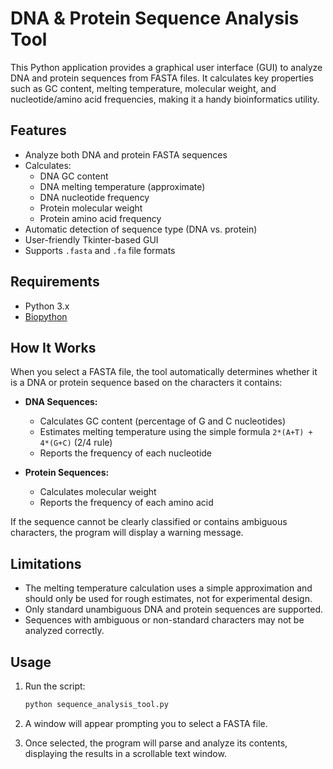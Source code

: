 # DNA & Protein Sequence Analysis Tool

This Python application provides a graphical user interface (GUI) to analyze DNA and protein sequences from FASTA files. It calculates key properties such as GC content, melting temperature, molecular weight, and nucleotide/amino acid frequencies, making it a handy bioinformatics utility.

## Features

- Analyze both DNA and protein FASTA sequences
- Calculates:
  - DNA GC content
  - DNA melting temperature (approximate)
  - DNA nucleotide frequency
  - Protein molecular weight
  - Protein amino acid frequency
- Automatic detection of sequence type (DNA vs. protein)
- User-friendly Tkinter-based GUI
- Supports `.fasta` and `.fa` file formats

## Requirements

- Python 3.x
- [Biopython](https://biopython.org/)

## How It Works

When you select a FASTA file, the tool automatically determines whether it is a DNA or protein sequence based on the characters it contains:

- **DNA Sequences:**
  - Calculates GC content (percentage of G and C nucleotides)
  - Estimates melting temperature using the simple formula `2*(A+T) + 4*(G+C)` (2/4 rule)
  - Reports the frequency of each nucleotide

- **Protein Sequences:**
  - Calculates molecular weight
  - Reports the frequency of each amino acid

If the sequence cannot be clearly classified or contains ambiguous characters, the program will display a warning message.

## Limitations

- The melting temperature calculation uses a simple approximation and should only be used for rough estimates, not for experimental design.
- Only standard unambiguous DNA and protein sequences are supported.
- Sequences with ambiguous or non-standard characters may not be analyzed correctly.

## Usage

1. Run the script:

   ```bash
   python sequence_analysis_tool.py
2. A window will appear prompting you to select a FASTA file.
3. Once selected, the program will parse and analyze its contents, displaying the results in a scrollable text window.
